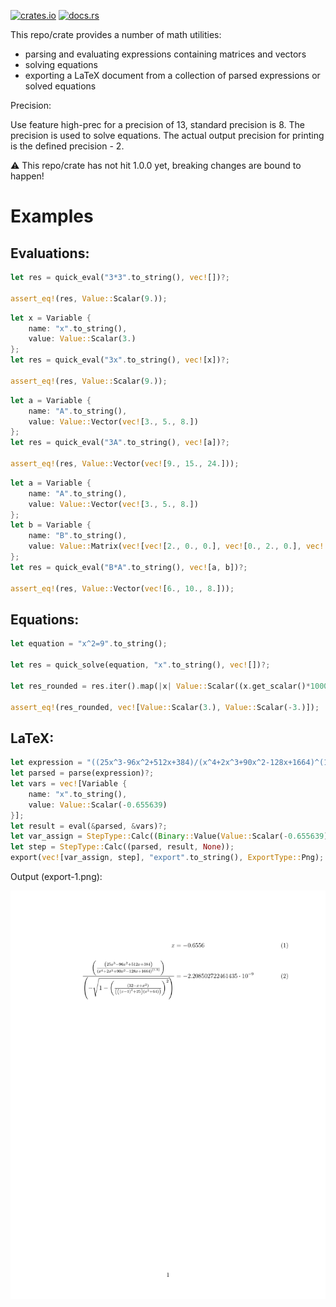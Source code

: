[![crates.io](https://img.shields.io/badge/crates.io-orange?style=for-the-badge&logo=rust)](https://crates.io/crates/math_utils_lib)
[![docs.rs](https://img.shields.io/badge/docs.rs-gray?style=for-the-badge&logo=docs.rs)](https://docs.rs/math_utils_lib/latest/math_utils_lib/)

This repo/crate provides a number of math utilities:

- parsing and evaluating expressions containing matrices and vectors
- solving equations
- exporting a LaTeX document from a collection of parsed expressions or solved equations

Precision:

Use feature high-prec for a precision of 13, standard precision is 8. The precision is used to solve equations. The actual output precision for printing is the defined precision - 2.

:warning: This repo/crate has not hit 1.0.0 yet, breaking changes are bound to happen!

# Examples
## Evaluations:
```rust
let res = quick_eval("3*3".to_string(), vec![])?;

assert_eq!(res, Value::Scalar(9.));
```

```rust
let x = Variable {
    name: "x".to_string(),
    value: Value::Scalar(3.)
};
let res = quick_eval("3x".to_string(), vec![x])?;

assert_eq!(res, Value::Scalar(9.));
```

```rust
let a = Variable {
    name: "A".to_string(),
    value: Value::Vector(vec![3., 5., 8.])
};
let res = quick_eval("3A".to_string(), vec![a])?;

assert_eq!(res, Value::Vector(vec![9., 15., 24.]));
```

```rust
let a = Variable {
    name: "A".to_string(),
    value: Value::Vector(vec![3., 5., 8.])
};
let b = Variable {
    name: "B".to_string(),
    value: Value::Matrix(vec![vec![2., 0., 0.], vec![0., 2., 0.], vec![0., 0., 1.]])
};
let res = quick_eval("B*A".to_string(), vec![a, b])?;

assert_eq!(res, Value::Vector(vec![6., 10., 8.]));
```
## Equations:
```rust
let equation = "x^2=9".to_string();

let res = quick_solve(equation, "x".to_string(), vec![])?;

let res_rounded = res.iter().map(|x| Value::Scalar((x.get_scalar()*1000.).round()/1000.)).collect::<Vec<Value>>();

assert_eq!(res_rounded, vec![Value::Scalar(3.), Value::Scalar(-3.)]);
```
## LaTeX:
```rust
let expression = "((25x^3-96x^2+512x+384)/(x^4+2x^3+90x^2-128x+1664)^(1.5))/(-sqrt(1-((32-x+x^2)/(((x-1)^2+25)(x^2+64)))^2))".to_string();
let parsed = parse(expression)?;
let vars = vec![Variable {
    name: "x".to_string(),
    value: Value::Scalar(-0.655639)
}];
let result = eval(&parsed, &vars)?;
let var_assign = StepType::Calc((Binary::Value(Value::Scalar(-0.655639)), Value::Scalar(-0.655639), Some("x".to_string())));
let step = StepType::Calc((parsed, result, None));
export(vec![var_assign, step], "export".to_string(), ExportType::Png);
```

Output (export-1.png):

![For proper render visit github](./images/export-1.png)
